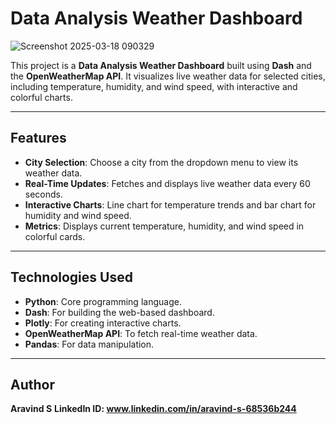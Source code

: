 # Data Analysis Weather Dashboard

![Screenshot 2025-03-18 090329](https://github.com/user-attachments/assets/48b9c0b4-0d3f-4fe2-8888-dad32a893161)



This project is a **Data Analysis Weather Dashboard** built using **Dash** and the **OpenWeatherMap API**. It visualizes live weather data for selected cities, including temperature, humidity, and wind speed, with interactive and colorful charts.

---

## Features
- **City Selection**: Choose a city from the dropdown menu to view its weather data.
- **Real-Time Updates**: Fetches and displays live weather data every 60 seconds.
- **Interactive Charts**: Line chart for temperature trends and bar chart for humidity and wind speed.
- **Metrics**: Displays current temperature, humidity, and wind speed in colorful cards.

---

## Technologies Used
- **Python**: Core programming language.
- **Dash**: For building the web-based dashboard.
- **Plotly**: For creating interactive charts.
- **OpenWeatherMap API**: To fetch real-time weather data.
- **Pandas**: For data manipulation.

---

## Author
**Aravind S**
**LinkedIn ID: www.linkedin.com/in/aravind-s-68536b244**
